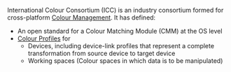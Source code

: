 International Colour Consortium (ICC) is an industry consortium formed for cross-platform [Colour Management](Colour%20Management.md). It has defined:

- An open standard for a Colour Matching Module (CMM) at the OS level
- [Colour Profiles](Colour%20Profiles.md) for
	- Devices, including device-link profiles that represent a complete transformation from source device to target device
	- Working spaces (Colour spaces in which data is to be manipulated)


